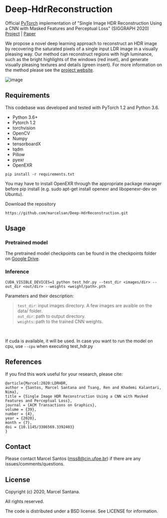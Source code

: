 # Deep-HdrReconstruction
Official [PyTorch](https://pytorch.org/) implementation of "Single Image HDR Reconstruction Using a CNN with Masked Features and Perceptual Loss" (SIGGRAPH 2020) [Project](https://people.engr.tamu.edu/nimak/Papers/SIGGRAPH2020_HDR) | [Paper](https://people.engr.tamu.edu/nimak/Data/SIGGRAPH20_HDR.pdf)

We propose a novel deep learning approach to reconstruct an HDR image by recovering the saturated pixels of a single input LDR image in a visually pleasing way. Our method can reconstruct regions with high luminance, such as the bright highlights of the windows (red inset), and generate visually pleasing textures and details (green insert). For more information on the method please see the [project website](https://people.engr.tamu.edu/nimak/Papers/SIGGRAPH2020_HDR).

![image](https://people.engr.tamu.edu/nimak/Papers/SIGGRAPH2020_HDR/files/teaser.png)

## Requirements
This codebase was developed and tested with PyTorch 1.2 and Python 3.6.

- Python 3.6+
- Pytorch 1.2
- torchvision
- OpenCV
- Numpy
- tensorboardX
- tqdm
- Pillow
- pyexr
- OpenEXR

```
pip install -r requirements.txt
```

You may have to install OpenEXR through the appropriate package manager before pip install (e.g. sudo apt-get install openexr and libopenexr-dev on Ubuntu).

Download the repository

```
https://github.com/marcelsan/Deep-HdrReconstruction.git
```

## Usage

### Pretrained model

The pretrained model checkpoints can be found in the checkpoints folder on [Google Drive](https://drive.google.com/file/d/1rzcUFQHGL2q4ZpVDKG28sS1pqpYcf4KN/view?usp=sharing).

### Inference

```
CUDA_VISIBLE_DEVICES=1 python test_hdr.py --test_dir <images/dir> --out_dir <out/dir> --weights <weight/path>.pth 
```

Parameters and their description:

>```test_dir```: input images directory. A few images are avaible on the data/ folder.<br/>
>```out_dir```: path to output directory.<br/>
>```weights```: path to the trained CNN weights.<br/>
<br/>

If cuda is available, it will be used. In case you want to run the model on cpu, use ```--cpu``` when executing test_hdr.py

## References
If you find this work useful for your research, please cite:

```
@article{Marcel:2020:LDRHDR,
author = {Santos, Marcel Santana and Tsang, Ren and Khademi Kalantari, Nima},
title = {Single Image HDR Reconstruction Using a CNN with Masked Features and Perceptual Loss},
journal = {ACM Transactions on Graphics},
volume = {39},
number = {4},
year = {2020},
month = {7},
doi = {10.1145/3386569.3392403}
}
```

## Contact

Please contact Marcel Santos (mss8@cin.ufpe.br) if there are any issues/comments/questions.

## License

Copyright (c) 2020, Marcel Santana. 

All rights reserved.

The code is distributed under a BSD license. See LICENSE for information.
